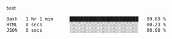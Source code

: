 
test

<!--START_SECTION:waka-->

```txt
Bash   1 hr 1 min      █████████████████████████   99.69 %
HTML   0 secs          ░░░░░░░░░░░░░░░░░░░░░░░░░   00.23 %
JSON   0 secs          ░░░░░░░░░░░░░░░░░░░░░░░░░   00.08 %
```

<!--END_SECTION:waka-->
